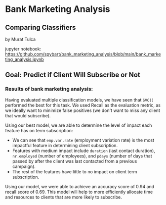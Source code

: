 # Bank Marketing Analysis
## Comparing Classifiers

by Murat Tulca

jupyter notebook:
https://github.com/spybart/bank_marketing_analysis/blob/main/bank_marketing_analysis.ipynb

## Goal: Predict if Client Will Subscribe or Not

### Results of bank marketing analysis:

Having evaluated multiple classification models, we have seen that `SVC()` performed the best for this task. We used Recall as the evaluation metric, as we ideally want to minimize false positives (we don't want to miss any client that would subscribe).

Using our best model, we are able to determine the level of impact each feature has on term subscription:
* We can see that `emp.var.rate` (employment variation rate) is the most impactful feature in determining client subscription.
* Features with medium impact include `duration` (last contact duration), `nr.employed` (number of employees), and `pdays` (number of days that passed by after the client was last contacted from a previous campaign).
* The rest of the features have little to no impact on client term subscription.

Using our model, we were able to achieve an accuracy score of 0.94 and recall score of 0.69. This model will help to more efficiently allocate time and resources to clients that are more likely to subscribe.
